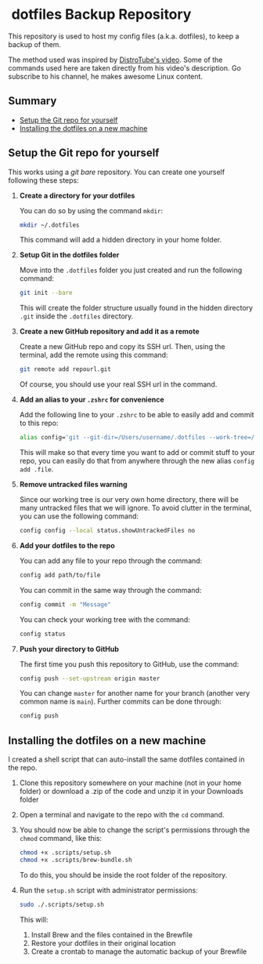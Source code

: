 #  dotfiles Backup Repository

This repository is used to host my config files (a.k.a. dotfiles), to keep a backup of them.

The method used was inspired by [DistroTube's video](https://www.youtube.com/watch?v=tBoLDpTWVOM). Some of the commands used here are taken directly from his video's description. Go subscribe to his channel, he makes awesome Linux content.

## Summary

* [Setup the Git repo for yourself](#setup-the-git-repo-for-yourself)
* [Installing the dotfiles on a new machine](#installing-the-dotfiles-on-a-new-machine)

## Setup the Git repo for yourself

This works using a *git bare* repository. You can create one yourself following these steps:

1. **Create a directory for your dotfiles**

    You can do so by using the command `mkdir`:

    ```bash
    mkdir ~/.dotfiles
    ```

    This command will add a hidden directory in your home folder.

1. **Setup Git in the dotfiles folder**

    Move into the `.dotfiles` folder you just created and run the following command:

    ```bash
    git init --bare
    ```

    This will create the folder structure usually found in the hidden directory `.git` inside the `.dotfiles` directory.

1. **Create a new GitHub repository and add it as a remote**

    Create a new GitHub repo and copy its SSH url. Then, using the terminal, add the remote using this command:

    ```bash
    git remote add repourl.git
    ```

    Of course, you should use your real SSH url in the command.

1. **Add an alias to your `.zshrc` for convenience**

    Add the following line to your `.zshrc` to be able to easily add and commit to this repo:

    ```bash
    alias config='git --git-dir=/Users/username/.dotfiles --work-tree=/Users/username'
    ```

    This will make so that every time you want to add or commit stuff to your repo, you can easily do that from anywhere through the new alias `config add .file`.

1. **Remove untracked files warning**

    Since our working tree is our very own home directory, there will be many untracked files that we will ignore. To avoid clutter in the terminal, you can use the following command:

    ```bash
    config config --local status.showUntrackedFiles no
    ```

1. **Add your dotfiles to the repo**

    You can add any file to your repo through the command:

    ```bash
    config add path/to/file
    ```

    You can commit in the same way through the command:

    ```bash
    config commit -m "Message"
    ```

    You can check your working tree with the command:

    ```bash
    config status
    ```

1. **Push your directory to GitHub**

    The first time you push this repository to GitHub, use the command:

    ```bash
    config push --set-upstream origin master
    ```

    You can change `master` for another name for your branch (another very common name is `main`).
    Further commits can be done through:

    ```bash
    config push
    ```

## Installing the dotfiles on a new machine

I created a shell script that can auto-install the same dotfiles contained in the repo.

1. Clone this repository somewhere on your machine (not in your home folder) or download a .zip of the code and unzip it in your Downloads folder
1. Open a terminal and navigate to the repo with the `cd` command.
1. You should now be able to change the script's permissions through the `chmod` command, like this:

    ```bash
    chmod +x .scripts/setup.sh
    chmod +x .scripts/brew-bundle.sh
    ```

    To do this, you should be inside the root folder of the repository.

1. Run the `setup.sh` script with administrator permissions:

    ```bash
    sudo ./.scripts/setup.sh
    ```

    This will:

    1. Install Brew and the files contained in the Brewfile
    1. Restore your dotfiles in their original location
    1. Create a crontab to manage the automatic backup of your Brewfile

